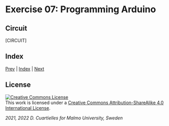 # Exercise 07: Programming Arduino

## Circuit

[CIRCUIT]

## Index

[Prev](../06-Arduino_IDE/06-Arduino_IDE.md) |  [Index](../course_index.md) |  [Next](../08-Arduino_Cores_install_Nano_33_BLE/08-Arduino_Cores_install_Nano_33_BLE.md)

## License

<a rel="license" href="http://creativecommons.org/licenses/by-sa/4.0/"><img alt="Creative Commons License" style="border-width:0" src="https://i.creativecommons.org/l/by-sa/4.0/80x15.png" /></a><br />This work is licensed under a <a rel="license" href="http://creativecommons.org/licenses/by-sa/4.0/">Creative Commons Attribution-ShareAlike 4.0 International License</a>.

*2021, 2022 D. Cuartielles for Malmo University, Sweden*
